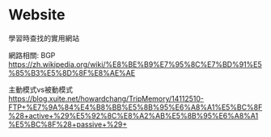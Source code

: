 # Website
學習時查找的實用網站

網路相關:
BGP
https://zh.wikipedia.org/wiki/%E8%BE%B9%E7%95%8C%E7%BD%91%E5%85%B3%E5%8D%8F%E8%AE%AE

主動模式vs被動模式
https://blog.xuite.net/howardchang/TripMemory/14112510-FTP+%E7%9A%84%E4%B8%BB%E5%8B%95%E6%A8%A1%E5%BC%8F%28+active+%29%E5%92%8C%E8%A2%AB%E5%8B%95%E6%A8%A1%E5%BC%8F%28+passive+%29+
